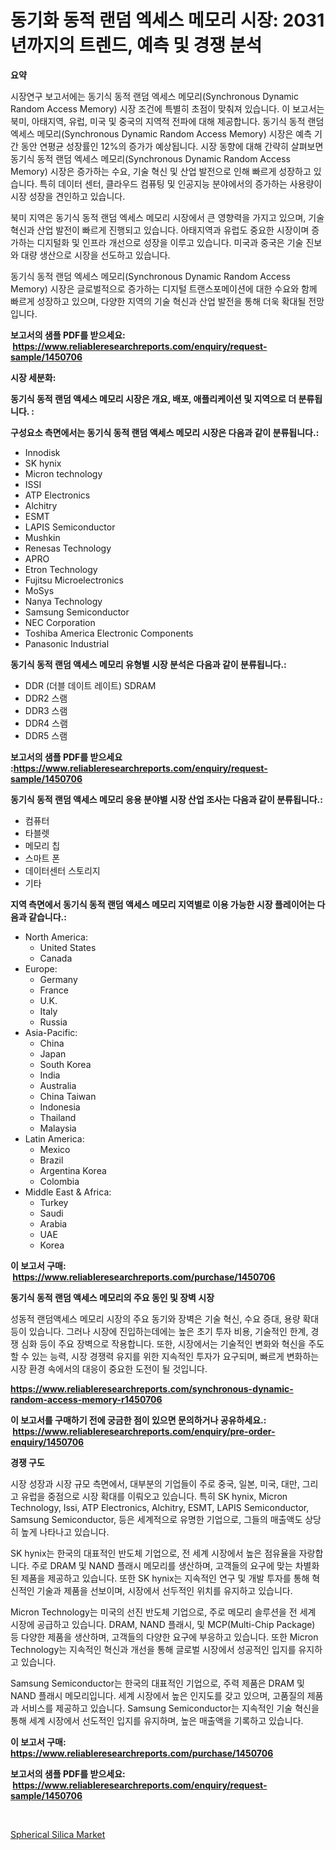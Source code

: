 <p><h1>동기화 동적 랜덤 엑세스 메모리 시장: 2031년까지의 트렌드, 예측 및 경쟁 분석</h1></p><p><strong>요약</strong></p>
<p><p>시장연구 보고서에는 동기식 동적 랜덤 엑세스 메모리(Synchronous Dynamic Random Access Memory) 시장 조건에 특별히 초점이 맞춰져 있습니다. 이 보고서는 북미, 아태지역, 유럽, 미국 및 중국의 지역적 전파에 대해 제공합니다. 동기식 동적 랜덤 엑세스 메모리(Synchronous Dynamic Random Access Memory) 시장은 예측 기간 동안 연평균 성장률인 12%의 증가가 예상됩니다. 시장 동향에 대해 간략히 살펴보면 동기식 동적 랜덤 엑세스 메모리(Synchronous Dynamic Random Access Memory) 시장은 증가하는 수요, 기술 혁신 및 산업 발전으로 인해 빠르게 성장하고 있습니다. 특히 데이터 센터, 클라우드 컴퓨팅 및 인공지능 분야에서의 증가하는 사용량이 시장 성장을 견인하고 있습니다.</p><p>북미 지역은 동기식 동적 랜덤 엑세스 메모리 시장에서 큰 영향력을 가지고 있으며, 기술 혁신과 산업 발전이 빠르게 진행되고 있습니다. 아태지역과 유럽도 중요한 시장이며 증가하는 디지털화 및 인프라 개선으로 성장을 이루고 있습니다. 미국과 중국은 기술 진보와 대량 생산으로 시장을 선도하고 있습니다.</p><p>동기식 동적 랜덤 엑세스 메모리(Synchronous Dynamic Random Access Memory) 시장은 글로벌적으로 증가하는 디지털 트랜스포메이션에 대한 수요와 함께 빠르게 성장하고 있으며, 다양한 지역의 기술 혁신과 산업 발전을 통해 더욱 확대될 전망입니다.</p></p>
<p><strong>보고서의 샘플 PDF를 받으세요: &nbsp;<a href="https://www.reliableresearchreports.com/enquiry/request-sample/1450706">https://www.reliableresearchreports.com/enquiry/request-sample/1450706</a></strong></p>
<p><strong>시장 세분화:</strong></p>
<p><strong> 동기식 동적 랜덤 액세스 메모리 시장은 개요, 배포, 애플리케이션 및 지역으로 더 분류됩니다. :</strong></p>
<p><strong>구성요소 측면에서는 동기식 동적 랜덤 액세스 메모리 시장은 다음과 같이 분류됩니다.:</strong></p>
<p><ul><li>Innodisk</li><li>SK hynix</li><li>Micron technology</li><li>ISSI</li><li>ATP Electronics</li><li>Alchitry</li><li>ESMT</li><li>LAPIS Semiconductor</li><li>Mushkin</li><li>Renesas Technology</li><li>APRO</li><li>Etron Technology</li><li>Fujitsu Microelectronics</li><li>MoSys</li><li>Nanya Technology</li><li>Samsung Semiconductor</li><li>NEC Corporation</li><li>Toshiba America Electronic Components</li><li>Panasonic Industrial</li></ul></p>
<p><strong> 동기식 동적 랜덤 액세스 메모리 유형별 시장 분석은 다음과 같이 분류됩니다.:</strong></p>
<p><ul><li>DDR (더블 데이트 레이트) SDRAM</li><li>DDR2 스램</li><li>DDR3 스램</li><li>DDR4 스램</li><li>DDR5 스램</li></ul></p>
<p><strong>보고서의 샘플 PDF를 받으세요 :<a href="https://www.reliableresearchreports.com/enquiry/request-sample/1450706">https://www.reliableresearchreports.com/enquiry/request-sample/1450706</a></strong></p>
<p><strong> 동기식 동적 랜덤 액세스 메모리 응용 분야별 시장 산업 조사는 다음과 같이 분류됩니다.:</strong></p>
<p><ul><li>컴퓨터</li><li>타블렛</li><li>메모리 칩</li><li>스마트 폰</li><li>데이터센터 스토리지</li><li>기타</li></ul></p>
<p><strong>지역 측면에서 동기식 동적 랜덤 액세스 메모리 지역별로 이용 가능한 시장 플레이어는 다음과 같습니다.:</strong></p>
<p><ul>
    <li>
        North America:
        <ul>
            <li>United States</li>
            <li>Canada</li>
        </ul>
    </li>
    <li>
        Europe:
        <ul>
            <li>Germany</li>
            <li>France</li>
            <li>U.K.</li>
            <li>Italy</li>
            <li>Russia</li>
        </ul>
    </li>
    <li>
        Asia-Pacific:
        <ul>
            <li>China</li>
            <li>Japan</li>
            <li>South Korea</li>
            <li>India</li>
            <li>Australia</li>
            <li>China Taiwan</li>
            <li>Indonesia</li>
            <li>Thailand</li>
            <li>Malaysia</li>
        </ul>
    </li>
    <li>
        Latin America:
        <ul>
            <li>Mexico</li>
            <li>Brazil</li>
            <li>Argentina Korea</li>
            <li>Colombia</li>
        </ul>
    </li>
    <li>
        Middle East & Africa:
        <ul>
            <li>Turkey</li>
            <li>Saudi</li>
            <li>Arabia</li>
            <li>UAE</li>
            <li>Korea</li>
        </ul>
    </li>
    </ul></p>
<p><strong>이 보고서 구매: &nbsp;<a href="https://www.reliableresearchreports.com/purchase/1450706">https://www.reliableresearchreports.com/purchase/1450706</a></strong></p>
<p><strong>동기식 동적 랜덤 액세스 메모리의 주요 동인 및 장벽 시장</strong></p>
<p><p>성동적 랜덤액세스 메모리 시장의 주요 동기와 장벽은 기술 혁신, 수요 증대, 용량 확대 등이 있습니다. 그러나 시장에 진입하는데에는 높은 초기 투자 비용, 기술적인 한계, 경쟁 심화 등이 주요 장벽으로 작용합니다. 또한, 시장에서는 기술적인 변화와 혁신을 주도할 수 있는 능력, 시장 경쟁력 유지를 위한 지속적인 투자가 요구되며, 빠르게 변화하는 시장 환경 속에서의 대응이 중요한 도전이 될 것입니다.</p></p>
<p><strong><a href="https://www.reliableresearchreports.com/synchronous-dynamic-random-access-memory-r1450706">https://www.reliableresearchreports.com/synchronous-dynamic-random-access-memory-r1450706</a></strong></p>
<p><strong>이 보고서를 구매하기 전에 궁금한 점이 있으면 문의하거나 공유하세요.: &nbsp;<a href="https://www.reliableresearchreports.com/enquiry/pre-order-enquiry/1450706">https://www.reliableresearchreports.com/enquiry/pre-order-enquiry/1450706</a></strong></p>
<p><strong>경쟁 구도</strong></p>
<p><p>시장 성장과 시장 규모 측면에서, 대부분의 기업들이 주로 중국, 일본, 미국, 대만, 그리고 유럽을 중점으로 시장 확대를 이뤄오고 있습니다. 특히 SK hynix, Micron Technology, Issi, ATP Electronics, Alchitry, ESMT, LAPIS Semiconductor, Samsung Semiconductor, 등은 세계적으로 유명한 기업으로, 그들의 매출액도 상당히 높게 나타나고 있습니다.</p><p>SK hynix는 한국의 대표적인 반도체 기업으로, 전 세계 시장에서 높은 점유율을 자랑합니다. 주로 DRAM 및 NAND 플래시 메모리를 생산하며, 고객들의 요구에 맞는 차별화된 제품을 제공하고 있습니다. 또한 SK hynix는 지속적인 연구 및 개발 투자를 통해 혁신적인 기술과 제품을 선보이며, 시장에서 선두적인 위치를 유지하고 있습니다.</p><p>Micron Technology는 미국의 선진 반도체 기업으로, 주로 메모리 솔루션을 전 세계 시장에 공급하고 있습니다. DRAM, NAND 플래시, 및 MCP(Multi-Chip Package) 등 다양한 제품을 생산하며, 고객들의 다양한 요구에 부응하고 있습니다. 또한 Micron Technology는 지속적인 혁신과 개선을 통해 글로벌 시장에서 성공적인 입지를 유지하고 있습니다.</p><p>Samsung Semiconductor는 한국의 대표적인 기업으로, 주력 제품은 DRAM 및 NAND 플래시 메모리입니다. 세계 시장에서 높은 인지도를 갖고 있으며, 고품질의 제품과 서비스를 제공하고 있습니다. Samsung Semiconductor는 지속적인 기술 혁신을 통해 세계 시장에서 선도적인 입지를 유지하며, 높은 매출액을 기록하고 있습니다.</p></p>
<p><strong>이 보고서 구매: &nbsp; <a href="https://www.reliableresearchreports.com/purchase/1450706">https://www.reliableresearchreports.com/purchase/1450706</a></strong></p>
<p><strong>보고서의 샘플 PDF를 받으세요: &nbsp;<a href="https://www.reliableresearchreports.com/enquiry/request-sample/1450706">https://www.reliableresearchreports.com/enquiry/request-sample/1450706</a></strong><strong></strong></p>
<p>&nbsp;</p>
<p><p><a href="https://meowing-canidae-761.notion.site/Spherical-Silica-Market-Size-Evaluating-its-Market-Trends-Growth-and-Projections-2024-2031-88f48c453e364e748b3532e23e239ae6">Spherical Silica Market</a></p></p>